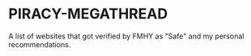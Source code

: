 # PIRACY-MEGATHREAD
A list of websites that got verified by FMHY as "Safe" and my personal recommendations.
